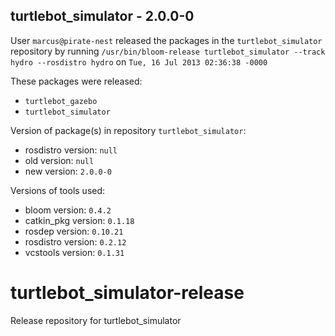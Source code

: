## turtlebot_simulator - 2.0.0-0

User `marcus@pirate-nest` released the packages in the `turtlebot_simulator` repository by running `/usr/bin/bloom-release turtlebot_simulator --track hydro --rosdistro hydro` on `Tue, 16 Jul 2013 02:36:38 -0000`

These packages were released:
- `turtlebot_gazebo`
- `turtlebot_simulator`

Version of package(s) in repository `turtlebot_simulator`:
- rosdistro version: `null`
- old version: `null`
- new version: `2.0.0-0`

Versions of tools used:
- bloom version: `0.4.2`
- catkin_pkg version: `0.1.18`
- rosdep version: `0.10.21`
- rosdistro version: `0.2.12`
- vcstools version: `0.1.31`


turtlebot_simulator-release
===========================

Release repository for turtlebot_simulator
